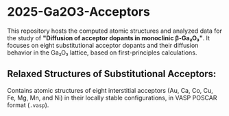 # 2025-Ga2O3-Acceptors

This repository hosts the computed atomic structures and analyzed data for the study of **"Diffusion of acceptor dopants in monoclinic β-Ga₂O₃"**. It focuses on eight substitutional acceptor dopants and their diffusion behavior in the Ga₂O₃ lattice, based on first-principles calculations.

## Relaxed Structures of Substitutional Acceptors:
Contains atomic structures of eight interstitial acceptors (Au, Ca, Co, Cu, Fe, Mg, Mn, and Ni) in their locally stable configurations, in VASP POSCAR format (`.vasp`).
